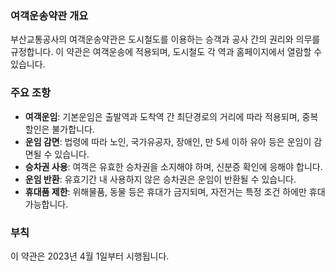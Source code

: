 ### 여객운송약관 개요

부산교통공사의 여객운송약관은 도시철도를 이용하는 승객과 공사 간의 권리와 의무를 규정합니다. 이 약관은 여객운송에 적용되며, 도시철도 각 역과 홈페이지에서 열람할 수 있습니다.

### 주요 조항

- **여객운임**: 기본운임은 출발역과 도착역 간 최단경로의 거리에 따라 적용되며, 중복할인은 불가합니다.
- **운임 감면**: 법령에 따라 노인, 국가유공자, 장애인, 만 5세 이하 유아 등은 운임이 감면될 수 있습니다.
- **승차권 사용**: 여객은 유효한 승차권을 소지해야 하며, 신분증 확인에 응해야 합니다.
- **운임 반환**: 유효기간 내 사용하지 않은 승차권은 운임이 반환될 수 있습니다.
- **휴대품 제한**: 위해물품, 동물 등은 휴대가 금지되며, 자전거는 특정 조건 하에만 휴대 가능합니다.

### 부칙

이 약관은 2023년 4월 1일부터 시행됩니다.